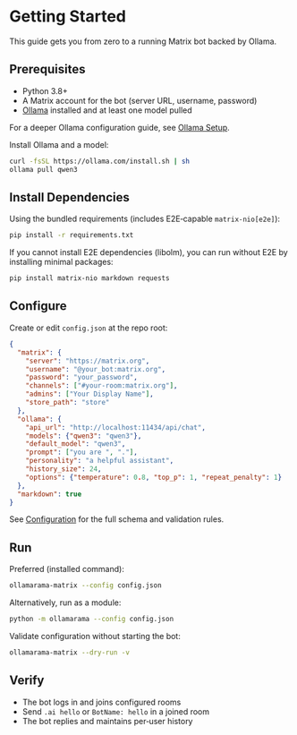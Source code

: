 # Getting Started

This guide gets you from zero to a running Matrix bot backed by Ollama.

## Prerequisites

- Python 3.8+
- A Matrix account for the bot (server URL, username, password)
- [Ollama](https://ollama.com/) installed and at least one model pulled

For a deeper Ollama configuration guide, see [Ollama Setup](ollama.md).

Install Ollama and a model:

```bash
curl -fsSL https://ollama.com/install.sh | sh
ollama pull qwen3
```

## Install Dependencies

Using the bundled requirements (includes E2E‑capable `matrix-nio[e2e]`):

```bash
pip install -r requirements.txt
```

If you cannot install E2E dependencies (libolm), you can run without E2E by installing minimal packages:

```bash
pip install matrix-nio markdown requests
```

## Configure

Create or edit `config.json` at the repo root:

```json
{
  "matrix": {
    "server": "https://matrix.org",
    "username": "@your_bot:matrix.org",
    "password": "your_password",
    "channels": ["#your-room:matrix.org"],
    "admins": ["Your Display Name"],
    "store_path": "store"
  },
  "ollama": {
    "api_url": "http://localhost:11434/api/chat",
    "models": {"qwen3": "qwen3"},
    "default_model": "qwen3",
    "prompt": ["you are ", "."],
    "personality": "a helpful assistant",
    "history_size": 24,
    "options": {"temperature": 0.8, "top_p": 1, "repeat_penalty": 1}
  },
  "markdown": true
}
```

See [Configuration](configuration.md) for the full schema and validation rules.

## Run

Preferred (installed command):

```bash
ollamarama-matrix --config config.json
```

Alternatively, run as a module:

```bash
python -m ollamarama --config config.json
```

Validate configuration without starting the bot:

```bash
ollamarama-matrix --dry-run -v
```

## Verify

- The bot logs in and joins configured rooms
- Send `.ai hello` or `BotName: hello` in a joined room
- The bot replies and maintains per‑user history
